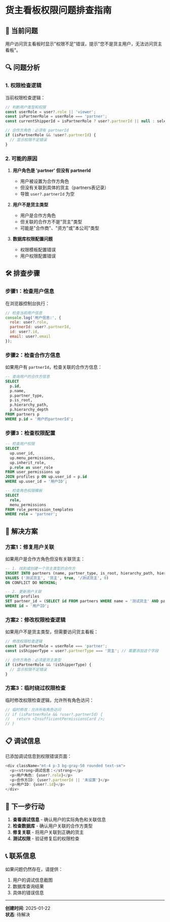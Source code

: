 # 货主看板权限问题排查指南

## 🚨 当前问题

用户访问货主看板时显示"权限不足"错误，提示"您不是货主用户，无法访问货主看板"。

## 🔍 问题分析

### 1. 权限检查逻辑

当前权限检查逻辑：
```typescript
// 判断用户类型和权限
const userRole = user?.role || 'viewer';
const isPartnerRole = userRole === 'partner';
const currentShipperId = isPartnerRole ? user?.partnerId || null : selectedShipperId;

// 合作方角色：必须有 partnerId
if (isPartnerRole && !user?.partnerId) {
  // 显示权限不足错误
}
```

### 2. 可能的原因

1. **用户角色是 'partner' 但没有 partnerId**
   - 用户被设置为合作方角色
   - 但没有关联到具体的货主（partners表记录）
   - 导致 `user?.partnerId` 为空

2. **用户不是货主类型**
   - 用户是合作方角色
   - 但关联的合作方不是"货主"类型
   - 可能是"合作商"、"资方"或"本公司"类型

3. **数据库权限配置问题**
   - 权限模板配置错误
   - 用户权限配置错误

## 🛠️ 排查步骤

### 步骤1：检查用户信息

在浏览器控制台执行：
```javascript
// 检查当前用户信息
console.log('用户信息:', {
  role: user?.role,
  partnerId: user?.partnerId,
  id: user?.id,
  email: user?.email
});
```

### 步骤2：检查合作方信息

如果用户有 `partnerId`，检查关联的合作方信息：
```sql
-- 查询用户的合作方信息
SELECT 
  p.id,
  p.name,
  p.partner_type,
  p.is_root,
  p.hierarchy_path,
  p.hierarchy_depth
FROM partners p
WHERE p.id = '用户的partnerId';
```

### 步骤3：检查权限配置

```sql
-- 检查用户权限
SELECT 
  up.user_id,
  up.menu_permissions,
  up.inherit_role,
  p.role as user_role
FROM user_permissions up
JOIN profiles p ON up.user_id = p.id
WHERE up.user_id = '用户ID';

-- 检查角色权限模板
SELECT 
  role,
  menu_permissions
FROM role_permission_templates
WHERE role = 'partner';
```

## 🔧 解决方案

### 方案1：修复用户关联

如果用户是合作方角色但没有关联货主：

```sql
-- 1. 找到或创建一个货主类型的合作方
INSERT INTO partners (name, partner_type, is_root, hierarchy_path, hierarchy_depth)
VALUES ('测试货主', '货主', true, '/测试货主', 0)
ON CONFLICT DO NOTHING;

-- 2. 更新用户关联
UPDATE profiles 
SET partner_id = (SELECT id FROM partners WHERE name = '测试货主' AND partner_type = '货主')
WHERE id = '用户ID';
```

### 方案2：修改权限检查逻辑

如果用户不是货主类型，但需要访问货主看板：

```typescript
// 修改权限检查逻辑
const isPartnerRole = userRole === 'partner';
const isShipperType = user?.partnerType === '货主'; // 需要添加这个字段

// 合作方角色：必须是货主类型
if (isPartnerRole && !isShipperType) {
  // 显示权限不足错误
}
```

### 方案3：临时绕过权限检查

临时修改权限检查逻辑，允许所有角色访问：

```typescript
// 临时修改：允许所有角色访问
// if (isPartnerRole && !user?.partnerId) {
//   return <InsufficientPermissionsCard />;
// }
```

## 📋 调试信息

已添加调试信息到权限错误页面：

```typescript
<div className="mt-4 p-3 bg-gray-50 rounded text-sm">
  <p><strong>调试信息：</strong></p>
  <p>用户角色: {user?.role}</p>
  <p>合作方ID: {user?.partnerId || '未设置'}</p>
  <p>用户ID: {user?.id}</p>
</div>
```

## 🎯 下一步行动

1. **查看调试信息** - 确认用户的实际角色和关联信息
2. **检查数据库** - 确认用户关联的合作方类型
3. **修复关联** - 将用户关联到正确的货主
4. **测试权限** - 验证修复后的权限检查

## 📞 联系信息

如果问题仍然存在，请提供：
1. 用户的调试信息截图
2. 数据库查询结果
3. 具体的错误信息

---

**创建时间**: 2025-01-22  
**状态**: 待解决
